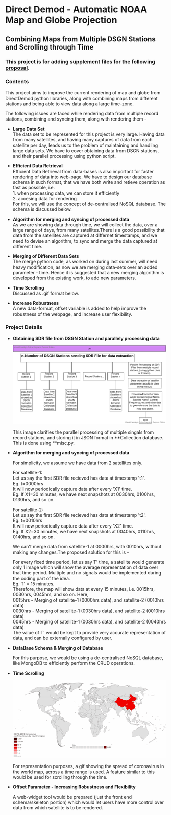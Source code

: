 Direct Demod - Automatic NOAA Map and Globe Projection
======================================================

Combining Maps from Multiple DSGN Stations and Scrolling through Time
---------------------------------------------------------------------

### This project is for adding supplement files for the following [proposal](https://docs.google.com/document/d/1dH36BWyLU2bjtMudt8bBVoROjMZty47-XSv6j485FmY/edit?usp=sharing).

### Contents

This project aims to improve the current rendering of map and globe from DirectDemod python libraries, along with combining maps from different stations and being able to view data along a large time-zone.

The following issues are faced while rendering data from multiple record stations, combining and syncing them, along with rendering them -

*   **Large Data Set**  
    The data set to be represented for this project is very large. Having data from many satellites, and having many captures of data from each satellite per day, leads us to the problem of maintaining and handling large data sets. We have to cover obtaining data from DSGN stations, and their parallel processing using python script.
  
*   **Efficient Data Retrieval**  
    Efficient Data Retrieval from data-bases is also important for faster rendering of data into web-page. We have to design our database schema in such format, that we have both write and retieve operation as fast as possible, i.e.  
    1\. when processing data, we can store it efficiently  
    2\. accesing data for rendering  
    For this, we will use the concept of de-centralised NoSQL database. The schema is discussed below.
  
*   **Algorithm for merging and syncing of processed data**  
    As we are showing data through time, we will collect the data, over a large range of days, from many satellites.There is a good possibility that data from the satellites are captured at differnet timestamps, and we need to devise an algorithm, to sync and merge the data captured at different time.
  
*   **Merging of Different Data Sets**  
    The merge python code, as worked on during last summer, will need heavy modification, as now we are merging data-sets over an added parameter - time. Hence it is suggested that a new merging algorithm is developed from the existing work, to add new parameters.
  
*   **Time Scrolling**  
    Discussed as .gif format below.
  
*   **Increase Robustness**  
    A new data-format, offset variable is added to help improve the robustness of the webpage, and increase user flexibility.

### Project Details

*   **Obtaining SDR file from DSGN Station and parallely processing data**  
      
    ![](./images/ParallelProcessing.png)  
      
    This image clarifies the parallel processing of multiple singals from record stations, and storing it in JSON format in \*\*Collection database. This is done using \*\*misc.py.  
    
  
*   **Algorithm for merging and syncing of processed data**  
      
    For simplicity, we assume we have data from 2 satellites only.  
      
    For satellite-1:  
    Let us say the first SDR file recieved has data at timestamp 't1'.  
    Eg. t=0000hrs  
    It will now periodically capture data after every 'X1' time.  
    Eg. If X1=30 minutes, we have next snapshots at 0030hrs, 0100hrs, 0130hrs, and so on.  
      
    For satellite-2:  
    Let us say the first SDR file recieved has data at timestamp 't2'.  
    Eg. t=0010hrs  
    It will now periodically capture data after every 'X2' time.  
    Eg. If X2=30 minutes, we have next snapshots at 0040hrs, 0110hrs, 0140hrs, and so on.  
      
    We can't merge data from satellite-1 at 0000hrs, with 0010hrs, without making any changes.The proposed solution for this is -  
      
    For every fixed time period, let us say T' time, a satellite would generate only 1 image which will show the average representation of data over that time period. Multiple and no signals would be implemented during the coding part of the idea.  
    Eg. T' = 15 minutes.  
    Therefore, the map will show data at every 15 minutes, i.e. 0015hrs, 0030hrs, 0045hrs, and so on. Here,  
    0015hrs - Merging of satellite-1 (0000hrs data), and satellite-2 (0010hrs data)  
    0030hrs - Merging of satellite-1 (0030hrs data), and satellite-2 (0010hrs data)  
    0045hrs - Merging of satellite-1 (0030hrs data), and satellite-2 (0040hrs data)  
    The value of T' would be kept to provide very accurate representation of data, and can be externally configured by user.  
    
  
*   **DataBase Schema & Merging of Database**  
      
    For this purpose, we would be using a de-centralised NoSQL database, like MongoDB to efficiently perform the CRUD operations.  
    
  
*   **Time Scrolling**  
      
    ![](./images/WorldMapTimelineScroll.gif)  
      
    For representation purposes, a gif showing the spread of coronavirus in the world map, across a time range is used. A feature similar to this would be used for scrolling through the time.  
    
  
*   **Offset Parameter - Increasing Robustness and Flexibility**  
      
    A web-widget tool would be prepared (just the front end schema/skeleton portion) which would let users have more control over data from which satellite is to be rendered.